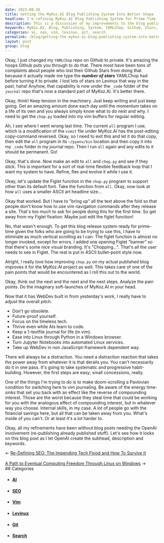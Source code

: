 ```yaml
---
date: 2023-08-26
title: Getting the MyKoz.AI Blog Publishing System Into Better Shape
headline: I'm refining MyKoz.AI Blog Publishing System for Prime-Time
description: This is a discussion of my improvements to the blog publishing system built into MyKoz.AI to make it easier for new users. I'm doing life-hacks to stay focused and build new productive habits.
keywords: MyKoz.AI, Blog, Publishing, System, YAMLChop, Github, Stars, Levinux, journal, repo, vim, buffers, editing, tension, machinery, momentum, life, OpenAI, subhead, description, keywords, site, categories, tags, search
categories: ai, seo, vim, levinux, git, search
permalink: /blog/getting-the-mykoz-ai-blog-publishing-system-into-better-shape/
layout: post
group: blog
---
```



Okay, I just changed my `YAMLChop` repo on Github to private. It's amazing the
hoops Github puts you through to do that. There most have been tons of
complaints about people who lost their Github Stars from doing that because it
actually made me type the ***number of stars*** YAMLChop had before turning it
to private. I lost lots of stars on Levinux that way in the past, haha! Anyhow,
that capability is now under the `_code` folder of the `journal` repo that's
now a standard part of MyKoz.AI. It's better there.

Okay, think! Keep tension in the machinery. Just keep writing and just keep
going. Get an amazing amount done each day until the momentum takes on a life
of its own and you always simply know what to do next and why. I need to get
the `chop.py` loaded into my vim buffers for regular editing. 

Ah, I see where I went wrong last time. The current `all` program I use, which
is a modification of the `vimit` file under MyKoz.AI has the post-editing
copy-command reversed. Okay, so I need to exit this and let it do that copy,
then edit the `all` program in its `~/pyenv/bin` location and then copy it into
my `_code` folder in my journal repo. Then I run `all` again and any edits to
it should be permanent. Go!

Okay, that's done. Now make an edit to `all` and `chop.py` and see if they
stick. This is important for a sort of real-time flexible feedback loop that I
want my system to have. Refine, flex and evolve it while I use it.

Okay, let's update the Figlet function in the `chop.py` program to support
other than its default font. Take the function from `all`. Okay, now look at
how `all` uses a smaller ASCII art headline size... 

Okay that worked. But I have to "bring up" all the text above the fold so that
people don't know how to use vim navigation commands after they release a site.
That's too much to ask for people doing this for the first time. So get away
from my Figlet fixation. Maybe just edit the figlet function!

No, that wasn't enough. To get this blog release system ready for prime-time
given the folks who are going to be trying to use this, I have to eliminate as
much vertical scrolling as I can. The figlet function is almost no longer
invoked, except for errors. I added one opening Figlet "banner" so that there's
some nice visual branding. It's "Chopping...". That's all the user needs to see
in Figlet. The rest is put in ASCII bullet-point style now.

Alright, I really love how improving `chop.py` on my actual published blog
improves it for the MyKoz.AI project as well. This takes care of one of the
pain points that would be encountered as I roll this out to the world.

Okay, think out the next and the next and the next steps. Analyze the pain
points. Do the imaginary soft-launches of MyKoz.AI in your head.

Now that it has WebDev built in from yesterday's work, I really have to adjust
the overall pitch.

- Don't go obsolete.
- Future-proof yourself.
- Focus on the timeless tech.
- Thrive even while AIs learn to code.
- Keep a 1-textfile journal for life (in vim).
- Ease into Linux through Python in a Windows browser.
- Turn Jupyter Notebooks into automated Linux services.
- Take up WebDev in non JavaScript-framework dependent way.

There will always be a distraction. You need a distraction reaction that takes
the power away from whatever it is that derails you. You can't necessarily do
it in one pass. It's going to take systematic and progressive habit-building.
However, the first steps are easy; small concessions, really.

One of the things I'm trying to do is to make doom-scrolling a Pavlovian
condition for switching here to vim journaling. Be aware of the energy
time-sinks that set you back with an effect like the reverse of compounding
interest. Those are the worst because they steal time that could be working for
you with the analogous effect of compounding interest, but in whatever way you
choose. Internal skills, in my case. A lot of people go with the financial
savings here, but all that can be taken away from you. What's inside of you
can't. Or at least it's a lot harder to.

Okay, all my refinements have been without blog posts needing the OpenAI
involvement (re-publishing already published stuff). Let's see how it looks on
this blog post as I let OpenAI create the subhead, description and keywords.








<div class="arrow-links"><div class="post-nav-prev"><span class="arrow">&larr;&nbsp;</span><a href="/blog/re-defining-seo-the-impending-tech-flood-and-how-to-survive-it/">Re-Defining SEO: The Impending Tech Flood and How To Survive It</a></div> &nbsp; <div class="post-nav-next"><a href="/blog/a-path-to-eventual-computing-freedom-through-linux-on-windows/">A Path to Eventual Computing Freedom Through Linux on Windows</a><span class="arrow">&nbsp;&rarr;</span></div></div>
## Categories

<ul>
<li><h4><a href='/ai/'>AI</a></h4></li>
<li><h4><a href='/seo/'>SEO</a></h4></li>
<li><h4><a href='/vim/'>Vim</a></h4></li>
<li><h4><a href='/levinux/'>Levinux</a></h4></li>
<li><h4><a href='/git/'>Git</a></h4></li>
<li><h4><a href='/search/'>Search</a></h4></li></ul>